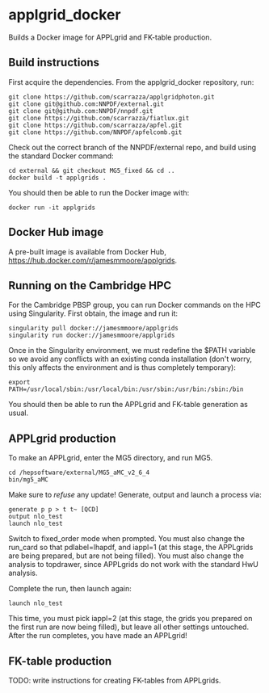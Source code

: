 # applgrid_docker
Builds a Docker image for APPLgrid and FK-table production.

## Build instructions
First acquire the dependencies. From the applgrid_docker repository, run:

```
git clone https://github.com/scarrazza/applgridphoton.git
git clone git@github.com:NNPDF/external.git
git clone git@github.com:NNPDF/nnpdf.git
git clone https://github.com/scarrazza/fiatlux.git
git clone https://github.com/scarrazza/apfel.git
git clone https://github.com/NNPDF/apfelcomb.git
```

Check out the correct branch of the NNPDF/external repo, and build using the standard Docker command:

```
cd external && git checkout MG5_fixed && cd ..
docker build -t applgrids .
```

You should then be able to run the Docker image with:

```
docker run -it applgrids
```

## Docker Hub image
A pre-built image is available from Docker Hub, <https://hub.docker.com/r/jamesmmoore/applgrids>.

## Running on the Cambridge HPC
For the Cambridge PBSP group, you can run Docker commands on the HPC using Singularity. First obtain, the image and run it:

```
singularity pull docker://jamesmmoore/applgrids
singularity run docker://jamesmmoore/applgrids
```

Once in the Singularity environment, we must redefine the $PATH variable so we avoid any conflicts with an existing conda installation (don't worry, this only affects the environment and is thus completely temporary):

```
export PATH=/usr/local/sbin:/usr/local/bin:/usr/sbin:/usr/bin:/sbin:/bin
```

You should then be able to run the APPLgrid and FK-table generation as usual.

## APPLgrid production
To make an APPLgrid, enter the MG5 directory, and run MG5.

```
cd /hepsoftware/external/MG5_aMC_v2_6_4
bin/mg5_aMC
```

Make sure to *refuse* any update! Generate, output and launch a process via:

```
generate p p > t t~ [QCD]
output nlo_test
launch nlo_test
```

Switch to fixed_order mode when prompted. You must also change the 
run_card so that pdlabel=lhapdf, and iappl=1 (at this stage, the APPLgrids are
being prepared, but are not being filled). You must also change the analysis
to topdrawer, since APPLgrids do not work with the standard HwU analysis.

Complete the run, then launch again:

```
launch nlo_test
```

This time, you must pick iappl=2 (at this stage, the grids you prepared 
on the first run are now being filled), but leave all other settings
untouched. After the run completes, you have made an APPLgrid!

## FK-table production
TODO: write instructions for creating FK-tables from APPLgrids.
